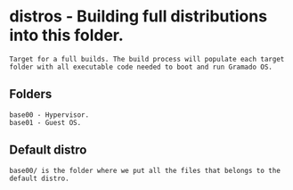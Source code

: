 # distros - Building full distributions into this folder.

```
Target for a full builds. The build process will populate each target folder with all executable code needed to boot and run Gramado OS.
```

## Folders

```
base00 - Hypervisor.
base01 - Guest OS.
```

## Default distro 

```
base00/ is the folder where we put all the files that belongs to the default distro.
```
